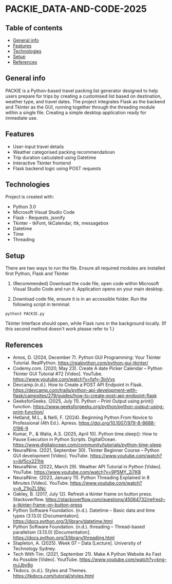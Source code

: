 # PACKIE_DATA-AND-CODE-2025

## Table of contents
* [General info](#general-info)
* [Features](#features)
* [Technologies](#technologies)
* [Setup](#setup)
* [References](#references)

## General info
PACKIE is a Python-based travel packing list generator designed to help users prepare for trips by creating a customised list based on destination, weather type, and travel dates. The project integrates Flask as the backend and Tkinter as the GUI, running together through the threading module within a single file. Creating a simple desktop application ready for immediate use.  

## Features 
* User-input travel details
* Weather categorised packing recommendatiosn
* Trip duration calculated using Datetime
* Interactive Tkinter frontend
* Flask backend logic using POST requests 
	
## Technologies
Project is created with:
* Python 3.0
* Microsoft Visual Studio Code
* Flask - Requests, jsonify 
* Tkinter - tkFont, tkCalendar, ttk, messagebox 
* Datetime
* Time
* Threading 
	
## Setup
There are two ways to run the file. Ensure all required modules are installed first Python, Flask and Tkinter

1. (Recommended) Download the code file, open code within Microsoft Visual Studio Code and run it. Application opens on your main desktop.

2. Download code file, ensure it is in an accessible folder. Run the following script in terminal:

```
python3 PACKIE.py
```
Tkinter Interface should open, while Flask runs in the background locally. (If this second method doesn't work please refer to 1.) 

## References
* Amos, D. (2024, December 7). Python GUI Programming: Your Tkinter Tutorial. RealPython. https://realpython.com/python-gui-tkinter/ 
* Codemy.com. (2020, May 23). Create A date Picker Calendar – Python Tkinter GUI Tutorial #72 [Video]. YouTube. https://www.youtube.com/watch?v=fqfy-3IoVvs 
* Devcamp.(n.d.). How to Create a POST API Endpoint in Flask. https://devcamp.com/trails/python-api-development-with-flask/campsites/279/guides/how-to-create-post-api-endpoint-flask
* GeeksforGeeks. (2025, July 11). Python – Print Output using print() function. https://www.geeksforgeeks.org/python/python-output-using-print-function/
* Hetland, M.L., & Nelli, F. (2024). Beginning Python From Novice to Professional (4th Ed.). Apress. https://doi.org/10.1007/979-8-8688-0196-9 
* Kumar, P., & Walia, A.S. (2025, April 10). Python time.sleep(): How to Pause Execution in Python Scripts. DigitalOcean. https://www.digitalocean.com/community/tutorials/python-time-sleep 
* NeuralNine. (2021, September 30). Tkinter Beginner Course – Python GUI development [Video]. YouTube. https://www.youtube.com/watch?v=ibf5cx221hk 
* NeuralNine. (2022, March 29). Weather API Tutorial in Python [Video]. YouTube. https://www.youtube.com/watch?v=9P5MY_2i7K8 
* NeuralNine. (2023, January 11). Python Threading Explained in 8 Minutes [Video]. YouTube. https://www.youtube.com/watch?v=A_Z1lgZLSNc 
* Oakley, B. (2017, July 12). Refresh a tkinter frame on button press. Stackoverflow. https://stackoverflow.com/questions/45064732/refresh-a-tkinter-frame-on-button-press  
* Python Software Foundation. (n.d.). Datetime – Basic data and time types (3.13.0) [Documentation]. https://docs.python.org/3/library/datetime.html 
* Python Software Foundation. (n.d.). threading – Thread-based parallelism (3.13.0) [Documentation]. https://docs.python.org/3/library/threading.html 
* Stapleton, A. (2025). Week 07 – Data [Lecture]. University of Technology Sydney. 
* Tech With Tim. (2021, September 21). Make A Python Website As Fast As Possible [Video]. YoutTube.  https://www.youtube.com/watch?v=kng-mJJby8g 
* Tkdocs. (n.d.). Styles and Themes. https://tkdocs.com/tutorial/styles.html 

